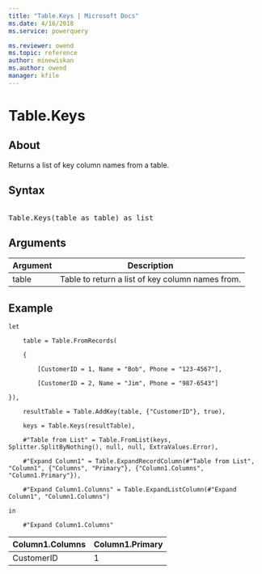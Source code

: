 ```yaml
---
title: "Table.Keys | Microsoft Docs"
ms.date: 4/16/2018
ms.service: powerquery

ms.reviewer: owend
ms.topic: reference
author: minewiskan
ms.author: owend
manager: kfile
---
```

# Table.Keys

  
## About  
Returns a list of key column names from a table.  
  
## Syntax

<pre> 
Table.Keys(table as table) as list  
</pre>
  
## Arguments  
  
|Argument|Description|  
|------------|---------------|  
|table|Table to return a list of key column names from.|  
  
## Example  
  
```powerquery-m
let  
  
    table = Table.FromRecords(  
  
    {  
  
        [CustomerID = 1, Name = "Bob", Phone = "123-4567"],  
  
        [CustomerID = 2, Name = "Jim", Phone = "987-6543"]  
  
}),  
  
    resultTable = Table.AddKey(table, {"CustomerID"}, true),  
  
    keys = Table.Keys(resultTable),  
  
    #"Table from List" = Table.FromList(keys, Splitter.SplitByNothing(), null, null, ExtraValues.Error),  
  
    #"Expand Column1" = Table.ExpandRecordColumn(#"Table from List", "Column1", {"Columns", "Primary"}, {"Column1.Columns", "Column1.Primary"}),  
  
    #"Expand Column1.Columns" = Table.ExpandListColumn(#"Expand Column1", "Column1.Columns")  
  
in  
  
    #"Expand Column1.Columns"  
```  
  
|Column1.Columns|Column1.Primary|  
|-------------------|-------------------|  
|CustomerID|1|  
  
